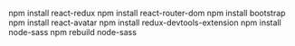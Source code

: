 npm install react-redux
npm install react-router-dom
npm install bootstrap
npm install react-avatar
npm install redux-devtools-extension
npm install node-sass
npm rebuild node-sass
